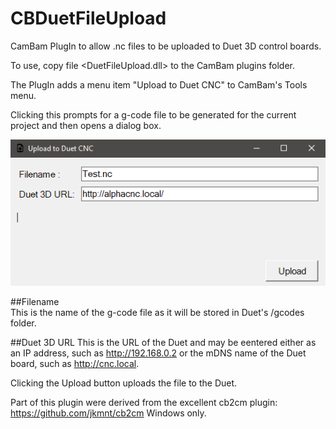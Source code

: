 # CBDuetFileUpload

CamBam PlugIn to allow .nc files to be uploaded to Duet 3D control boards.

To use, copy file <DuetFileUpload.dll> to the CamBam plugins folder.

The PlugIn adds a menu item "Upload to Duet CNC" to CamBam's Tools menu.

Clicking this prompts for a g-code file to be generated for the current project and then opens a dialog box.

![Dialog](/DuetFileUploadHMI.png)

##Filename   
This is the name of the g-code file as it will be stored in Duet's /gcodes folder.

##Duet 3D URL
This is the URL of the Duet and may be eentered either as an IP address, such as http://192.168.0.2 or the mDNS name of the Duet board, such as http://cnc.local.

Clicking the Upload button uploads the file to the Duet.



Part of this plugin were derived from the excellent cb2cm plugin: https://github.com/jkmnt/cb2cm
Windows only.

